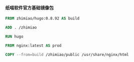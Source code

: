 #### 纸喵软件官方基础镜像包

```dockerfile
FROM zhimiao/hugo:0.8.92 AS build

ADD . /zhimiao

RUN hugo

FROM nginx:latest AS prod

COPY --from=build /zhimiao/public /usr/share/nginx/html
```
